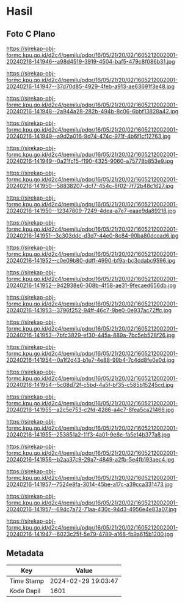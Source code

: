 # Hasil

## Foto C Plano

https://sirekap-obj-formc.kpu.go.id/d2c4/pemilu/pdpr/16/05/21/20/02/1605212002001-20240216-141946--a98d4519-3919-4504-baf5-479c8f086b31.jpg

https://sirekap-obj-formc.kpu.go.id/d2c4/pemilu/pdpr/16/05/21/20/02/1605212002001-20240216-141947--37d70d85-4929-4feb-a913-ae63691f3e48.jpg

https://sirekap-obj-formc.kpu.go.id/d2c4/pemilu/pdpr/16/05/21/20/02/1605212002001-20240216-141948--2a944a28-282b-494b-8c06-6bbf13828a42.jpg

https://sirekap-obj-formc.kpu.go.id/d2c4/pemilu/pdpr/16/05/21/20/02/1605212002001-20240216-141949--a9d2a016-9d74-474c-971f-4b6f1cf12763.jpg

https://sirekap-obj-formc.kpu.go.id/d2c4/pemilu/pdpr/16/05/21/20/02/1605212002001-20240216-141949--0a21fc15-f190-4325-9060-a75778b853e9.jpg

https://sirekap-obj-formc.kpu.go.id/d2c4/pemilu/pdpr/16/05/21/20/02/1605212002001-20240216-141950--58838207-dcf7-454c-8f02-7f72b48c1627.jpg

https://sirekap-obj-formc.kpu.go.id/d2c4/pemilu/pdpr/16/05/21/20/02/1605212002001-20240216-141950--12347809-7249-4dea-a7e7-eaae9da89218.jpg

https://sirekap-obj-formc.kpu.go.id/d2c4/pemilu/pdpr/16/05/21/20/02/1605212002001-20240216-141951--3c303ddc-d3d7-44e0-8c84-90ba80dccad6.jpg

https://sirekap-obj-formc.kpu.go.id/d2c4/pemilu/pdpr/16/05/21/20/02/1605212002001-20240216-141952--c0e09b80-ddff-4990-bf9a-bc3cdabc9596.jpg

https://sirekap-obj-formc.kpu.go.id/d2c4/pemilu/pdpr/16/05/21/20/02/1605212002001-20240216-141952--942938e6-308b-4f58-ae31-9fecaed656db.jpg

https://sirekap-obj-formc.kpu.go.id/d2c4/pemilu/pdpr/16/05/21/20/02/1605212002001-20240216-141953--3796f252-94ff-46c7-9be0-0e937ac72ffc.jpg

https://sirekap-obj-formc.kpu.go.id/d2c4/pemilu/pdpr/16/05/21/20/02/1605212002001-20240216-141953--7bfc3829-ef30-445a-889a-7bc5eb528f26.jpg

https://sirekap-obj-formc.kpu.go.id/d2c4/pemilu/pdpr/16/05/21/20/02/1605212002001-20240216-141954--0a1f2d43-b1e7-4e88-99b4-7c4dd8fe0e0d.jpg

https://sirekap-obj-formc.kpu.go.id/d2c4/pemilu/pdpr/16/05/21/20/02/1605212002001-20240216-141954--5c08d72f-c5bd-4a5f-bf35-c585b15245cd.jpg

https://sirekap-obj-formc.kpu.go.id/d2c4/pemilu/pdpr/16/05/21/20/02/1605212002001-20240216-141955--a2c5e753-c2fd-4286-a4c7-8fea5ca21466.jpg

https://sirekap-obj-formc.kpu.go.id/d2c4/pemilu/pdpr/16/05/21/20/02/1605212002001-20240216-141955--253851a2-11f3-4a01-9e8e-fa5e14b377a8.jpg

https://sirekap-obj-formc.kpu.go.id/d2c4/pemilu/pdpr/16/05/21/20/02/1605212002001-20240216-141956--b2aa37c9-29a7-4849-a2fb-5e4fb193aec4.jpg

https://sirekap-obj-formc.kpu.go.id/d2c4/pemilu/pdpr/16/05/21/20/02/1605212002001-20240216-141957--7524e8fa-3014-45be-a17c-a39cca331473.jpg

https://sirekap-obj-formc.kpu.go.id/d2c4/pemilu/pdpr/16/05/21/20/02/1605212002001-20240216-141957--694c7a72-71aa-430c-94d3-4956e4e83a07.jpg

https://sirekap-obj-formc.kpu.go.id/d2c4/pemilu/pdpr/16/05/21/20/02/1605212002001-20240216-141947--6023c25f-5e79-4789-a168-fb9a615b1200.jpg


## Metadata

| Key        | Value               |
| ---------- | ------------------- |
| Time Stamp | 2024-02-29 19:03:47 |
| Kode Dapil | 1601                |



